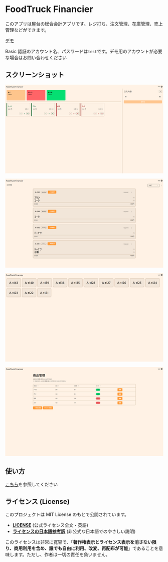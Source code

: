 # FoodTruck Financier

このアプリは屋台の総合会計アプリです。レジ打ち、注文管理、在庫管理、売上管理などができます。

[デモ](https://food-truck-financier-demo.vercel.app/)

Basic 認証のアカウント名、パスワードは`test`です。デモ用のアカウントが必要な場合はお問い合わせください

## スクリーンショット

![レジ画面](./images/register/menu/1.webp)

![注文管理画面](./images/register/orders/1.webp)

![商品受け取り画面](./images/register/recieve/1.webp)

![在庫、商品管理画面](./images/register/stock/1.webp)

## 使い方

[こちら](help/index.md)を参照してください

## ライセンス (License)

このプロジェクトは MIT License のもとで公開されています。

-   **[LICENSE](/LICENSE)** (公式ライセンス全文・英語)
-   **[ライセンスの日本語参考訳](/.github/LICENSE.ja.md)** (非公式な日本語でのやさしい説明)

このライセンスは非常に寛容で、「**著作権表示とライセンス表示を消さない限り、商用利用を含め、誰でも自由に利用、改変、再配布が可能**」であることを意味します。ただし、作者は一切の責任を負いません。

